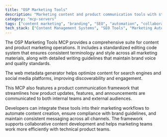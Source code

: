 ```yaml
---
title: "OSP Marketing Tools"
description: "Marketing content and product communication tools with standardized editing, metadata generation, and writing frameworks for consistent messaging."
category: "mcp-servers"
tags: ["content marketing", "branding", "SEO", "automation", "collaboration"]
tech_stack: ["Content Management Systems", "SEO Tools", "Marketing Automation", "Product Communication Framework", "Metadata Generation"]
---
```


The OSP Marketing Tools MCP provides a comprehensive suite for content and product marketing operations. It includes a standardized editing code system that ensures consistent terminology and style across all marketing materials, along with detailed writing guidelines that maintain brand voice and quality standards.

The web metadata generator helps optimize content for search engines and social media platforms, improving discoverability and engagement.

This MCP also features a product communication framework that streamlines how product updates, features, and announcements are communicated to both internal teams and external audiences. 

Developers can integrate these tools into their marketing workflows to automate content creation, ensure compliance with brand guidelines, and maintain consistent messaging across all channels. The framework supports collaborative content development and helps marketing teams work more efficiently with technical product teams.